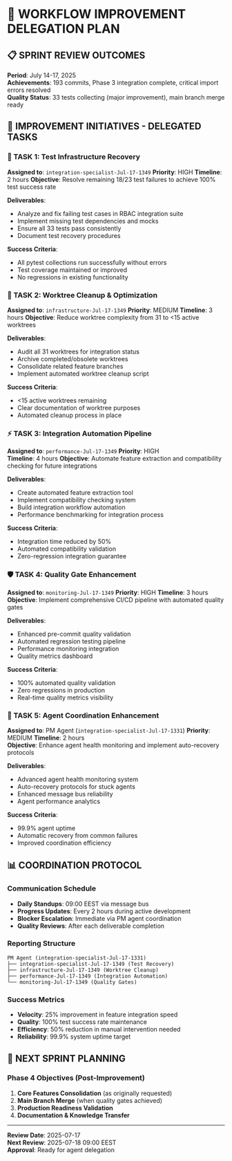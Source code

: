 # 🚀 WORKFLOW IMPROVEMENT DELEGATION PLAN

## 📋 SPRINT REVIEW OUTCOMES
**Period**: July 14-17, 2025  
**Achievements**: 193 commits, Phase 3 integration complete, critical import errors resolved  
**Quality Status**: 33 tests collecting (major improvement), main branch merge ready  

## 🎯 IMPROVEMENT INITIATIVES - DELEGATED TASKS

### 🔬 TASK 1: Test Infrastructure Recovery
**Assigned to**: `integration-specialist-Jul-17-1349`
**Priority**: HIGH
**Timeline**: 2 hours
**Objective**: Resolve remaining 18/23 test failures to achieve 100% test success rate

**Deliverables**:
- Analyze and fix failing test cases in RBAC integration suite
- Implement missing test dependencies and mocks
- Ensure all 33 tests pass consistently
- Document test recovery procedures

**Success Criteria**:
- All pytest collections run successfully without errors
- Test coverage maintained or improved
- No regressions in existing functionality

### 🧹 TASK 2: Worktree Cleanup & Optimization
**Assigned to**: `infrastructure-Jul-17-1349` 
**Priority**: MEDIUM
**Timeline**: 3 hours
**Objective**: Reduce worktree complexity from 31 to <15 active worktrees

**Deliverables**:
- Audit all 31 worktrees for integration status
- Archive completed/obsolete worktrees
- Consolidate related feature branches
- Implement automated worktree cleanup script

**Success Criteria**:
- <15 active worktrees remaining
- Clear documentation of worktree purposes
- Automated cleanup process in place

### ⚡ TASK 3: Integration Automation Pipeline
**Assigned to**: `performance-Jul-17-1349`
**Priority**: HIGH  
**Timeline**: 4 hours
**Objective**: Automate feature extraction and compatibility checking for future integrations

**Deliverables**:
- Create automated feature extraction tool
- Implement compatibility checking system
- Build integration workflow automation
- Performance benchmarking for integration process

**Success Criteria**:
- Integration time reduced by 50%
- Automated compatibility validation
- Zero-regression integration guarantee

### 🛡️ TASK 4: Quality Gate Enhancement  
**Assigned to**: `monitoring-Jul-17-1349`
**Priority**: HIGH
**Timeline**: 3 hours
**Objective**: Implement comprehensive CI/CD pipeline with automated quality gates

**Deliverables**:
- Enhanced pre-commit quality validation
- Automated regression testing pipeline
- Performance monitoring integration
- Quality metrics dashboard

**Success Criteria**:
- 100% automated quality validation
- Zero regressions in production
- Real-time quality metrics visibility

### 🤖 TASK 5: Agent Coordination Enhancement
**Assigned to**: PM Agent (`integration-specialist-Jul-17-1331`)
**Priority**: MEDIUM
**Timeline**: 2 hours  
**Objective**: Enhance agent health monitoring and implement auto-recovery protocols

**Deliverables**:
- Advanced agent health monitoring system
- Auto-recovery protocols for stuck agents
- Enhanced message bus reliability
- Agent performance analytics

**Success Criteria**:
- 99.9% agent uptime
- Automatic recovery from common failures
- Improved coordination efficiency

## 📊 COORDINATION PROTOCOL

### Communication Schedule
- **Daily Standups**: 09:00 EEST via message bus
- **Progress Updates**: Every 2 hours during active development
- **Blocker Escalation**: Immediate via PM agent coordination
- **Quality Reviews**: After each deliverable completion

### Reporting Structure
```
PM Agent (integration-specialist-Jul-17-1331)
├── integration-specialist-Jul-17-1349 (Test Recovery)
├── infrastructure-Jul-17-1349 (Worktree Cleanup)  
├── performance-Jul-17-1349 (Integration Automation)
└── monitoring-Jul-17-1349 (Quality Gates)
```

### Success Metrics
- **Velocity**: 25% improvement in feature integration speed
- **Quality**: 100% test success rate maintenance
- **Efficiency**: 50% reduction in manual intervention needed
- **Reliability**: 99.9% system uptime target

## 🎯 NEXT SPRINT PLANNING

### Phase 4 Objectives (Post-Improvement)
1. **Core Features Consolidation** (as originally requested)
2. **Main Branch Merge** (when quality gates achieved)
3. **Production Readiness Validation**
4. **Documentation & Knowledge Transfer**

---
**Review Date**: 2025-07-17  
**Next Review**: 2025-07-18 09:00 EEST  
**Approval**: Ready for agent delegation